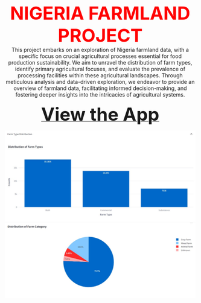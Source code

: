 <center style="color:red"><font size = 15><b>NIGERIA FARMLAND PROJECT</font></center></b>

<center>This project embarks on an exploration of Nigeria farmland data, with a specific focus on crucial agricultural processes essential for food production sustainability. We aim to unravel the distribution of farm types, identify primary agricultural focuses, and evaluate the prevalence of processing facilities within these agricultural landscapes.
Through meticulous analysis and data-driven exploration, we endeavor to provide an overview of farmland data, facilitating informed decision-making, and fostering deeper insights into the intricacies of agricultural systems.</center>

[<center style="color:red"><font size = 10><b>View the App</font></center></b>](https://nigeria-farmland.streamlit.app/)

![Alt text](farm_distribution.jpg)
![Alt text](farm_category.jpg)
